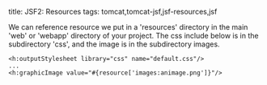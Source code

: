 title: JSF2: Resources
tags: tomcat,tomcat-jsf,jsf-resources,jsf

We can reference resource we put in a 'resources' directory in the main 'web' or 'webapp' directory of your project. The css include below is in the subdirectory 'css', and the image is in the subdirectory images.

    <h:outputStylesheet library="css" name="default.css"/>
    ...
    <h:graphicImage value="#{resource['images:animage.png']}"/>
